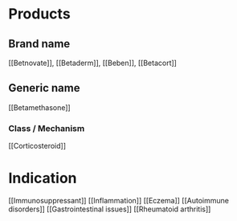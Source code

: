 # Products

## Brand name
[[Betnovate]], [[Betaderm]], [[Beben]], [[Betacort]]

## Generic name
[[Betamethasone]]

### Class / Mechanism
[[Corticosteroid]]

# Indication
[[Immunosuppressant]]
[[Inflammation]]
[[Eczema]]
[[Autoimmune disorders]]
[[Gastrointestinal issues]]
[[Rheumatoid arthritis]]